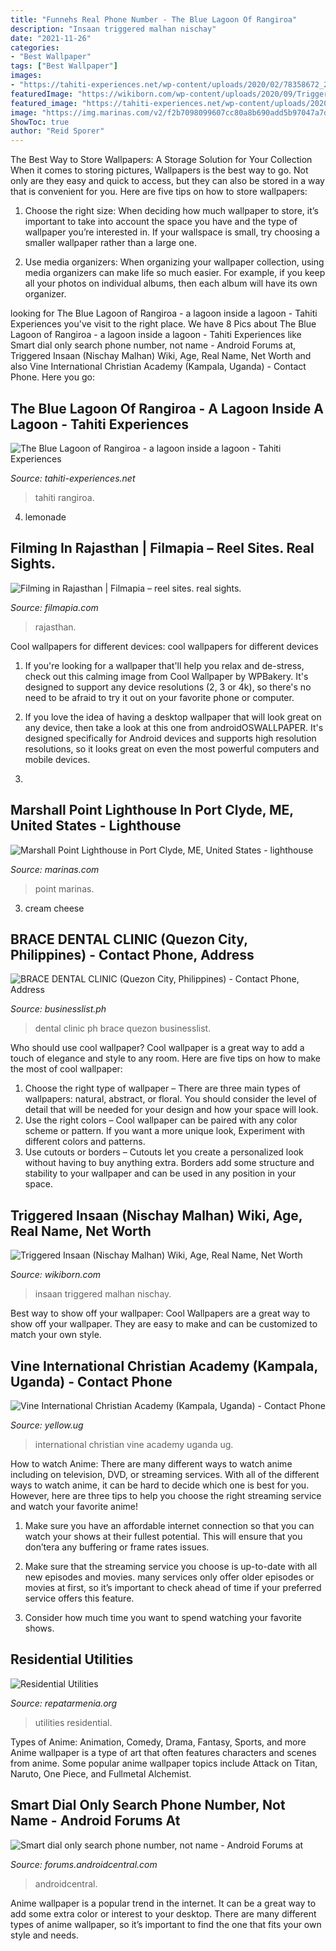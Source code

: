 ```yaml
---
title: "Funnehs Real Phone Number - The Blue Lagoon Of Rangiroa"
description: "Insaan triggered malhan nischay"
date: "2021-11-26"
categories:
- "Best Wallpaper"
tags: ["Best Wallpaper"]
images:
- "https://tahiti-experiences.net/wp-content/uploads/2020/02/78358672_2582289171837170_1603025843775340544_o.jpg"
featuredImage: "https://wikiborn.com/wp-content/uploads/2020/09/Triggered-Insaan-Age.jpg"
featured_image: "https://tahiti-experiences.net/wp-content/uploads/2020/02/78358672_2582289171837170_1603025843775340544_o.jpg"
image: "https://img.marinas.com/v2/f2b7098099607cc80a8b690add5b97047a7d116aed1e272bc79650e07703b092.jpg"
ShowToc: true
author: "Reid Sporer"
---
```



The Best Way to Store Wallpapers: A Storage Solution for Your Collection
When it comes to storing pictures, Wallpapers is the best way to go. Not only are they easy and quick to access, but they can also be stored in a way that is convenient for you. Here are five tips on how to store wallpapers:
1) Choose the right size: When deciding how much wallpaper to store, it’s important to take into account the space you have and the type of wallpaper you’re interested in. If your wallspace is small, try choosing a smaller wallpaper rather than a large one.

2) Use media organizers: When organizing your wallpaper collection, using media organizers can make life so much easier. For example, if you keep all your photos on individual albums, then each album will have its own organizer.

	

		
looking for The Blue Lagoon of Rangiroa - a lagoon inside a lagoon - Tahiti Experiences you've visit to the right place. We have 8 Pics about The Blue Lagoon of Rangiroa - a lagoon inside a lagoon - Tahiti Experiences like Smart dial only search phone number, not name - Android Forums at, Triggered Insaan (Nischay Malhan) Wiki, Age, Real Name, Net Worth and also Vine International Christian Academy (Kampala, Uganda) - Contact Phone. Here you go:
		
    
## The Blue Lagoon Of Rangiroa - A Lagoon Inside A Lagoon - Tahiti Experiences

<img loading=lazy src="https://tahiti-experiences.net/wp-content/uploads/2020/02/78358672_2582289171837170_1603025843775340544_o.jpg" onerror="this.onerror=null;this.src='https://tse2.mm.bing.net/th?id=OIP.Tzt6TcozWSQyT-8uxkDzRgHaE7&amp;pid=15.1';" alt="The Blue Lagoon of Rangiroa - a lagoon inside a lagoon - Tahiti Experiences">

_Source: tahiti-experiences.net_

>tahiti rangiroa. 

	

4. lemonade 

    
## Filming In Rajasthan | Filmapia – Reel Sites. Real Sights.

<img loading=lazy src="https://www.filmapia.com/media/images/location/Rajasthan-d41d8cd98f00b204e9800998ecf8427e.jpg" onerror="this.onerror=null;this.src='https://tse2.mm.bing.net/th?id=OIP.-87j99iAqjFQXxqES99QcgHaFj&amp;pid=15.1';" alt="Filming in Rajasthan | Filmapia – reel sites. real sights.">

_Source: filmapia.com_

>rajasthan. 

	

Cool wallpapers for different devices:
cool wallpapers for different devices 

1. If you're looking for a wallpaper that'll help you relax and de-stress, check out this calming image from Cool Wallpaper by WPBakery. It's designed to support any device resolutions (2, 3 or 4k), so there's no need to be afraid to try it out on your favorite phone or computer.

2. If you love the idea of having a desktop wallpaper that will look great on any device, then take a look at this one from androidOSWALLPAPER. It's designed specifically for Android devices and supports high resolution resolutions, so it looks great on even the most powerful computers and mobile devices.

3.

    
## Marshall Point Lighthouse In Port Clyde, ME, United States - Lighthouse

<img loading=lazy src="https://img.marinas.com/v2/f2b7098099607cc80a8b690add5b97047a7d116aed1e272bc79650e07703b092.jpg" onerror="this.onerror=null;this.src='https://tse3.mm.bing.net/th?id=OIP.ZiJPsWOz87OP_jNDAvhRMAHaE6&amp;pid=15.1';" alt="Marshall Point Lighthouse in Port Clyde, ME, United States - lighthouse">

_Source: marinas.com_

>point marinas. 

	

3. cream cheese 

    
## BRACE DENTAL CLINIC (Quezon City, Philippines) - Contact Phone, Address

<img loading=lazy src="https://www.businesslist.ph/img/ph/e/1392609425_39474.jpg" onerror="this.onerror=null;this.src='https://tse4.mm.bing.net/th?id=OIP.fRyF2Plou22AP0dn4KJOhQHaJ4&amp;pid=15.1';" alt="BRACE DENTAL CLINIC (Quezon City, Philippines) - Contact Phone, Address">

_Source: businesslist.ph_

>dental clinic ph brace quezon businesslist. 

	

Who should use cool wallpaper?
Cool wallpaper is a great way to add a touch of elegance and style to any room. Here are five tips on how to make the most of cool wallpaper: 
1) Choose the right type of wallpaper – There are three main types of wallpapers: natural, abstract, or floral. You should consider the level of detail that will be needed for your design and how your space will look. 
2) Use the right colors – Cool wallpaper can be paired with any color scheme or pattern. If you want a more unique look, Experiment with different colors and patterns. 
3) Use cutouts or borders – Cutouts let you create a personalized look without having to buy anything extra. Borders add some structure and stability to your wallpaper and can be used in any position in your space.

    
## Triggered Insaan (Nischay Malhan) Wiki, Age, Real Name, Net Worth

<img loading=lazy src="https://wikiborn.com/wp-content/uploads/2020/09/Triggered-Insaan-Age.jpg" onerror="this.onerror=null;this.src='https://tse2.mm.bing.net/th?id=OIP.OwfQ5yULBqs5o5-NGJ47wwHaJQ&amp;pid=15.1';" alt="Triggered Insaan (Nischay Malhan) Wiki, Age, Real Name, Net Worth">

_Source: wikiborn.com_

>insaan triggered malhan nischay. 

	

Best way to show off your wallpaper:
Cool Wallpapers are a great way to show off your wallpaper. They are easy to make and can be customized to match your own style.

    
## Vine International Christian Academy (Kampala, Uganda) - Contact Phone

<img loading=lazy src="https://www.yellow.ug/img/ug/m/1602954027-79-vine-international-christian-academy.jpg" onerror="this.onerror=null;this.src='https://tse3.mm.bing.net/th?id=OIP.UqbUSdTA5XtHhFpSIwBhuwHaE6&amp;pid=15.1';" alt="Vine International Christian Academy (Kampala, Uganda) - Contact Phone">

_Source: yellow.ug_

>international christian vine academy uganda ug. 

	

How to watch Anime: There are many different ways to watch anime including on television, DVD, or streaming services.
With all of the different ways to watch anime, it can be hard to decide which one is best for you. However, here are three tips to help you choose the right streaming service and watch your favorite anime!
1. Make sure you have an affordable internet connection so that you can watch your shows at their fullest potential. This will ensure that you don’tera any buffering or frame rates issues.

2. Make sure that the streaming service you choose is up-to-date with all new episodes and movies. many services only offer older episodes or movies at first, so it’s important to check ahead of time if your preferred service offers this feature.

3. Consider how much time you want to spend watching your favorite shows.

    
## Residential Utilities

<img loading=lazy src="http://repatarmenia.org/images/default-source/repatpractical/utilities.jpg?sfvrsn=0" onerror="this.onerror=null;this.src='https://tse3.mm.bing.net/th?id=OIP.tznSYfkkvlmc-RCh5qoGMQHaC5&amp;pid=15.1';" alt="Residential Utilities">

_Source: repatarmenia.org_

>utilities residential. 

	

Types of Anime: Animation, Comedy, Drama, Fantasy, Sports, and more
Anime wallpaper is a type of art that often features characters and scenes from anime. Some popular anime wallpaper topics include Attack on Titan, Naruto, One Piece, and Fullmetal Alchemist.

    
## Smart Dial Only Search Phone Number, Not Name - Android Forums At

<img loading=lazy src="https://forums.androidcentral.com/attachments/general-help-how/69471d1369534659t-smart-dial-only-search-phone-number-not-name-uploadfromtaptalk1369534657296.jpg" onerror="this.onerror=null;this.src='https://tse2.mm.bing.net/th?id=OIP.UPM65T8HnwjXQh5qzOfVFgAAAA&amp;pid=15.1';" alt="Smart dial only search phone number, not name - Android Forums at">

_Source: forums.androidcentral.com_

>androidcentral. 

	

Anime wallpaper is a popular trend in the internet. It can be a great way to add some extra color or interest to your desktop. There are many different types of anime wallpaper, so it’s important to find the one that fits your own style and needs.

